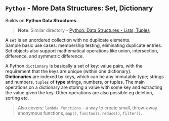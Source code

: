 ## `Python` - More Data Structures: Set, Dictionary

Builds on **Python Data Structures**.
> **Note**: Similar directory - [Python: Data Structures - Lists, Tuples](../0x03-python-data_structures)

A `set` is an unordered collection with no duplicate elements.   
Sample basic use cases: membership testing, eliminating duplicate entries.   
Set objects also support mathematical operations like union, intersection, difference, and symmetric difference.

A Python `dictionary` is basically a set of key: value pairs, with the requirement that the keys are unique (within one dictionary).   
**Dictionaries** are indexed by keys, which can be any immutable type; strings and numbers,  `tuples` of **type** strings, numbers, or tuples.
The main operations on a dictionary are storing a value with some key and extracting the value given the key. Other operations are also possible eg deletion, sorting etc.


> Also covers: `lambda functions` - a way to create small, throw-away anonymous functions, `map()`, `functools.reduce()`, `filter()`.

